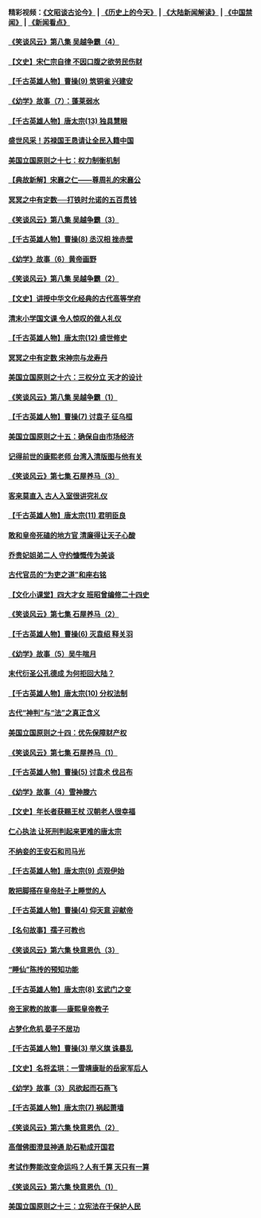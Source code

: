 #### 精彩视频：[《文昭谈古论今》](http://45.32.25.56/wenzhao) | [《历史上的今天》](http://45.32.25.56/today-in-history) | [《大陆新闻解读》](http://45.32.25.56/ntdtv-comedy) | [《中国禁闻》](http://45.32.25.56/ntdtv-news) | [《新闻看点》](http://45.32.25.56/news-insight) 

 #### [《笑谈风云》第八集 吴越争霸（4）](../pages/nsc975/n11010924.md?t=02070031) 

#### [【文史】宋仁宗自律 不因口腹之欲劳民伤财](../pages/nsc975/n10997349.md?t=02070031) 

#### [【千古英雄人物】曹操(9) 筑铜雀 兴建安](../pages/nsc975/n7662497.md?t=02070031) 

#### [《幼学》故事（7）：蓬莱弱水](../pages/nsc975/n10990547.md?t=02070031) 

#### [【千古英雄人物】唐太宗(13) 独具慧眼](../pages/nsc975/n8034179.md?t=02070031) 

#### [盛世风采！苏禄国王恳请让全民入籍中国](../pages/nsc975/n10992284.md?t=02070031) 

#### [美国立国原则之十七：权力制衡机制](../pages/nsc975/n11002624.md?t=02070031) 

#### [【典故新解】宋襄之仁——尊周礼的宋襄公](../pages/nsc975/n11018653.md?t=02070031) 

#### [冥冥之中有定数──打铁时允诺的五百贯钱](../pages/nsc975/n334213.md?t=02070031) 

#### [《笑谈风云》第八集 吴越争霸（3）](../pages/nsc975/n11010889.md?t=02070031) 

#### [【千古英雄人物】曹操(8) 丞汉相 挫赤壁](../pages/nsc975/n7662490.md?t=02070031) 

#### [《幼学》故事（6）黄帝画野](../pages/nsc975/n10990546.md?t=02070031) 

#### [《笑谈风云》第八集 吴越争霸（2）](../pages/nsc975/n10996834.md?t=02070031) 

#### [【文史】讲授中华文化经典的古代高等学府](../pages/nsc975/n11003895.md?t=02070031) 

#### [清末小学国文课 令人惊叹的做人礼仪](../pages/nsc975/n10980226.md?t=02070031) 

#### [【千古英雄人物】唐太宗(12) 盛世修史](../pages/nsc975/n8034115.md?t=02070031) 

#### [冥冥之中有定数 宋神宗与龙寿丹](../pages/nsc975/n11008770.md?t=02070031) 

#### [美国立国原则之十六：三权分立 天才的设计](../pages/nsc975/n10991293.md?t=02070031) 

#### [《笑谈风云》第八集 吴越争霸（1）](../pages/nsc975/n10987751.md?t=02070031) 

#### [【千古英雄人物】曹操(7) 讨袁子 征乌桓](../pages/nsc975/n7662459.md?t=02070031) 

#### [美国立国原则之十五：确保自由市场经济](../pages/nsc975/n10957715.md?t=02070031) 

#### [记得前世的康熙老师 台湾入清版图与他有关](../pages/nsc975/n11004761.md?t=02070031) 

#### [《笑谈风云》第七集 石屋养马（3）](../pages/nsc975/n10964155.md?t=02070031) 

#### [客来莫直入 古人入室很讲究礼仪](../pages/nsc975/n11002636.md?t=02070031) 

#### [【千古英雄人物】唐太宗(11) 君明臣良](../pages/nsc975/n8030388.md?t=02070031) 

#### [敢和皇帝死磕的地方官 清廉得让天子心酸](../pages/nsc975/n10999336.md?t=02070031) 

#### [乔贵妃姐弟二人 守约慷慨传为美谈](../pages/nsc975/n10842491.md?t=02070031) 

#### [古代官员的“为吏之道”和座右铭](../pages/nsc975/n10989890.md?t=02070031) 

#### [【文化小课堂】四大才女 班昭曾编修二十四史](../pages/nsc975/n10996143.md?t=02070031) 

#### [《笑谈风云》第七集 石屋养马（2）](../pages/nsc975/n10964109.md?t=02070031) 

#### [【千古英雄人物】曹操(6) 灭袁绍 释关羽](../pages/nsc975/n7662436.md?t=02070031) 

#### [《幼学》故事（5）吴牛喘月](../pages/nsc975/n10806013.md?t=02070031) 

#### [末代衍圣公孔德成 为何拒回大陆？](../pages/nsc975/n10992548.md?t=02070031) 

#### [【千古英雄人物】唐太宗(10) 分权法制](../pages/nsc975/n8025970.md?t=02070031) 

#### [古代“神判”与“法”之真正含义](../pages/nsc975/n10982291.md?t=02070031) 

#### [美国立国原则之十四：优先保障财产权](../pages/nsc975/n10954086.md?t=02070031) 

#### [《笑谈风云》第七集 石屋养马（1）](../pages/nsc975/n10964072.md?t=02070031) 

#### [【千古英雄人物】曹操(5) 讨袁术 伐吕布](../pages/nsc975/n7637126.md?t=02070031) 

#### [《幼学》故事（4）雪神滕六](../pages/nsc975/n10806012.md?t=02070031) 

#### [【文史】年长者获赐王杖 汉朝老人很幸福](../pages/nsc975/n10980263.md?t=02070031) 

#### [仁心执法 让死刑判起来更难的唐太宗](../pages/nsc975/n10979954.md?t=02070031) 

#### [不纳妾的王安石和司马光](../pages/nsc975/n2647438.md?t=02070031) 

#### [【千古英雄人物】唐太宗(9) 贞观伊始](../pages/nsc975/n8022938.md?t=02070031) 

#### [敢把脚搭在皇帝肚子上睡觉的人](../pages/nsc975/n10975530.md?t=02070031) 

#### [【千古英雄人物】曹操(4) 仰天意 迎献帝](../pages/nsc975/n7637003.md?t=02070031) 

#### [【名句故事】孺子可教也](../pages/nsc975/n10371944.md?t=02070031) 

#### [《笑谈风云》第六集 快意恩仇（3）](../pages/nsc975/n10953824.md?t=02070031) 

#### [“睡仙”陈抟的预知功能](../pages/nsc975/n10955272.md?t=02070031) 

#### [【千古英雄人物】唐太宗(8) 玄武门之变](../pages/nsc975/n7979461.md?t=02070031) 

#### [帝王家教的故事──康熙皇帝教子](../pages/nsc975/n10764254.md?t=02070031) 

#### [占梦化危机 晏子不居功](../pages/nsc975/n232663.md?t=02070031) 

#### [【千古英雄人物】曹操(3) 举义旗 诛暴乱](../pages/nsc975/n7576061.md?t=02070031) 

#### [【文史】名将孟珙：一雪靖康耻的岳家军后人](../pages/nsc975/n10949269.md?t=02070031) 

#### [《幼学》故事（3）风欲起而石燕飞](../pages/nsc975/n10806010.md?t=02070031) 

#### [【千古英雄人物】唐太宗(7) 祸起萧墙](../pages/nsc975/n7979459.md?t=02070031) 

#### [《笑谈风云》第六集 快意恩仇（2）](../pages/nsc975/n10950714.md?t=02070031) 

#### [高僧佛图澄显神通 助石勒成开国君](../pages/nsc975/n10960107.md?t=02070031) 

#### [考试作弊能改变命运吗？人有千算 天只有一算](../pages/nsc975/n10959716.md?t=02070031) 

#### [《笑谈风云》第六集 快意恩仇（1）](../pages/nsc975/n10938848.md?t=02070031) 

#### [美国立国原则之十三：立宪法在于保护人民](../pages/nsc975/n10942497.md?t=02070031) 

